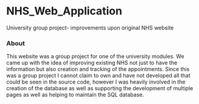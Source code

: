 # NHS_Web_Application
University group project- improvements upon original NHS website

<h3> About </h3>
<p> This website was a group project for one of the university modules. We came up with the idea of improving existing NHS not just to
have the information but also creation and tracking of the appointments. Since this was a group project I cannot claim to own and have not
developed all that could be seen in the source code, however I was heavily involved in the creation of the database as well as supporting the
development of multiple pages as well as helping to maintain the SQL database.</p>
